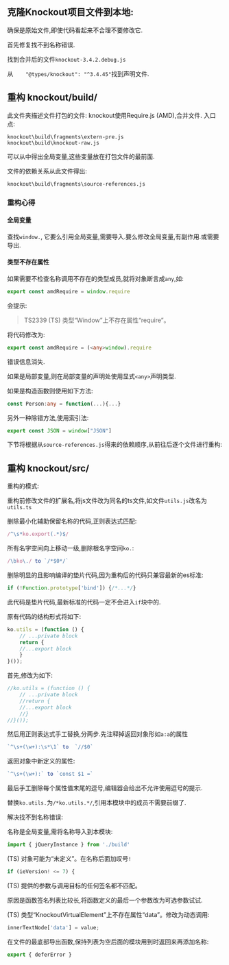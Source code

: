 ## 克隆Knockout项目文件到本地:

确保是原始文件,即使代码看起来不合理不要修改它.

首先修复找不到名称错误.

找到合并后的文件`knockout-3.4.2.debug.js`

从`    "@types/knockout": "^3.4.45"`找到声明文件.



## 重构 knockout/build/

此文件夹描述文件打包的文件:
knockout使用Require.js (AMD),合并文件.
入口点:

```
knockout\build\fragments\extern-pre.js
knockout\build\knockout-raw.js
```
可以从中得出全局变量,这些变量放在打包文件的最前面.

文件的依赖关系从此文件得出:
```
knockout\build\fragments\source-references.js
```

### 重构心得

#### 全局变量

查找`window.`, 它要么引用全局变量,需要导入.要么修改全局变量,有副作用.或需要导出.

#### 类型不存在属性

如果需要不检查名称调用不存在的类型成员,就将对象断言成`any`,如:

```typescript
export const amdRequire = window.require
```

会提示:

>TS2339	(TS) 类型“Window”上不存在属性“require”。	

将代码修改为:

```typescript
export const amdRequire = (<any>window).require
```

错误信息消失.

如果是局部变量,则在局部变量的声明处使用显式`<any>`声明类型.

如果是构造函数则使用如下方法:

```typescript
const Person:any = function(...){...}
```



另外一种除错方法,使用索引法:

```typescript
export const JSON = window["JSON"]
```

下节将根据从`source-references.js`得来的依赖顺序,从前往后逐个文件进行重构:
## 重构 knockout/src/

重构的模式:

重构前修改文件的扩展名,将js文件改为同名的ts文件,如文件`utils.js`改名为`utils.ts`

删除最小化辅助保留名称的代码,正则表达式匹配:

```typescript
/^\s*ko.export(.*)$/ 
```

所有名字空间向上移动一级,删除根名字空间`ko.`:

```typescript
/\bko\./ to `/*$0*/`
```



删除明显的且影响编译的垫片代码,因为重构后的代码只兼容最新的es标准:

```typescript
if (!Function.prototype['bind']) {/*...*/}
```

此代码是垫片代码,最新标准的代码一定不会进入`if`块中的.



原有代码的结构形式将如下:

```typescript
ko.utils = (function () {
    // ...private block
    return {
 	//...export block
    }
}());

```

首先,修改为如下:

```typescript
//ko.utils = (function () {
    // ...private block
    //return {
 	//...export block
    //}
//}());
```

然后用正则表达式手工替换,分两步.先注释掉返回对象形如`a:a`的属性
```typescript
`^\s+(\w+):\s*\1` to  `//$0` 
```
返回对象中新定义的属性:
```typescript
`^\s+(\w+):` to `const $1 =` 
```
最后手工删除每个属性值末尾的逗号,编辑器会给出不允许使用逗号的提示.

替换`ko.utils.`为`/*ko.utils.*/`,引用本模块中的成员不需要前缀了.

解决找不到名称错误:

名称是全局变量,需将名称导入到本模块:

```typescript
import { jQueryInstance } from './build'
```


(TS) 对象可能为“未定义”。在名称后面加叹号`!`

```typescript
if (ieVersion! <= 7) {
```




(TS) 提供的参数与调用目标的任何签名都不匹配。

原因是函数签名列表比较长,将函数定义的最后一个参数改为可选参数试试.



(TS) 类型“KnockoutVirtualElement”上不存在属性“data”。修改为动态调用:

```typescript
innerTextNode['data'] = value;
```

在文件的最底部导出函数,保持列表为空后面的模块用到时返回来再添加名称:

```typescript
export { deferError }
```

